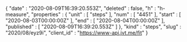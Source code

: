 {
  "date" : "2020-08-09T16:39:20.553Z",
  "deleted" : false,
  "h" : "h-measure",
  "properties" : {
    "unit" : [ "steps" ],
    "num" : [ "4451" ],
    "start" : [ "2020-08-03T00:00:00Z" ],
    "end" : [ "2020-08-04T00:00:00Z" ],
    "published" : [ "2020-08-09T16:39:20.553Z" ]
  },
  "kind" : "steps",
  "slug" : "2020/08/eyz9i",
  "client_id" : "https://www-api.jvt.me/fit"
}
